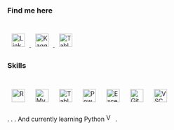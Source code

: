 ### **Find me here**
<br>
<a href="https://www.linkedin.com/in/andres-sanchez-gomez/" target="_blank">
<img src=https://static.licdn.com/scds/common/u/images/logos/favicons/v1/favicon.ico width=30 alt=LinkedIn style="margin: 10px;" />
</a>
<a href="https://www.kaggle.com/andersgom" target="_blank">
<img src=https://cdn.icon-icons.com/icons2/2699/PNG/512/kaggle_logo_icon_168473.png width=30 alt=Kaggle style="margin: 10px;" />
</a>
<a href="https://public.tableau.com/app/profile/andres.sanchez.gomez" target="_blank">
<img src=https://public.tableau.com/s/favicon.ico width=30 alt="Tableau Public" style="margin: 10px;" />
</a>

### **Skills**
<br>
<div>  
<img src="https://cdn.icon-icons.com/icons2/2107/PNG/512/file_type_r_icon_130212.png" alt="R" width=30 style="margin: 10px" />  
<img src="https://cdn.icon-icons.com/icons2/2415/PNG/512/mysql_original_wordmark_logo_icon_146417.png" alt="MySQL" width=30 style="margin: 10px" />  
<img src="https://public.tableau.com/s/favicon.ico" alt="Tableau" width=30 style="margin: 10px" />  
<img src="https://cdn.icon-icons.com/icons2/2699/PNG/512/microsoft_powerbi_logo_icon_170953.png" alt="Power Bi" width=30 style="margin: 10px" />  
<img src="https://cdn.icon-icons.com/icons2/2397/PNG/512/microsoft_office_excel_logo_icon_145720.png" alt="Excel" width=30 style="margin: 10px" />  
<img src="https://cdn.icon-icons.com/icons2/2107/PNG/512/file_type_git_icon_130581.png" alt="Git" width=30 style="margin: 10px" /> 
<img src="https://cdn.icon-icons.com/icons2/2107/PNG/512/file_type_vscode_icon_130084.png" alt="VSCode" width=30 style="margin: 10px" /> 
</div>  
<br>
. . . And currently learning Python <img src="https://cdn.icon-icons.com/icons2/2107/PNG/512/file_type_python_icon_130221.png" alt="VSCode" width=17 /> .
